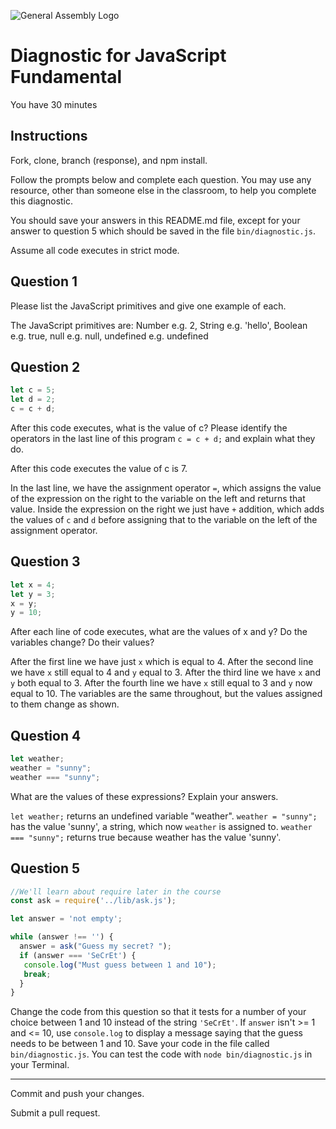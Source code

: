 ![General Assembly Logo](http://i.imgur.com/ke8USTq.png)

# Diagnostic for JavaScript Fundamental

You have 30 minutes

## Instructions

Fork, clone, branch (response), and npm install.

Follow the prompts below and complete each question.
You may use any resource, other than someone else in the classroom,
to help you complete this diagnostic.

You should save your answers in this README.md file,
except for your answer to question 5
which should be saved in the file `bin/diagnostic.js`.

Assume all code executes in strict mode.

## Question 1

Please list the JavaScript primitives and give one example of each.

The JavaScript primitives are:
Number e.g. 2,
String e.g. 'hello',
Boolean e.g. true,
null e.g. null,
undefined e.g. undefined

## Question 2

```js
let c = 5;
let d = 2;
c = c + d;

```

After this code executes, what is the value of c?
Please identify the operators in the last line of this program `c = c + d;`
and explain what they do.

After this code executes the value of c is 7.

In the last line, we have the assignment operator `=`, which assigns the value
of the expression on the right to the variable on the left and returns that
value. Inside the expression on the right we just have `+` addition, which
adds the values of `c` and `d` before assigning that to the variable on the
left of the assignment operator.

## Question 3

```js
let x = 4;
let y = 3;
x = y;
y = 10;
```

After each line of code executes,
what are the values of x and y?
Do the variables change?
Do their values?

<!-- solution below -->
After the first line we have just `x` which is equal to 4.
After the second line we have `x` still equal to 4 and `y` equal to 3.
After the third line we have `x` and `y` both equal to 3.
After the fourth line we have `x` still equal to 3 and `y` now equal to 10.
The variables are the same throughout, but the values assigned to them change
as shown.

## Question 4

```js
let weather;
weather = "sunny";
weather === "sunny";
```

What are the values of these expressions?  Explain your answers.

`let weather;` returns an undefined variable "weather".
`weather = "sunny";` has the value 'sunny', a string, which now `weather` is
assigned to.
`weather === "sunny";` returns true because weather has the value 'sunny'.

## Question 5

```js
//We'll learn about require later in the course
const ask = require('../lib/ask.js');

let answer = 'not empty';

while (answer !== '') {
  answer = ask("Guess my secret? ");
  if (answer === 'SeCrEt') {
   console.log("Must guess between 1 and 10");
   break;
  }
}
```

Change the code from this question so that it tests for a number of your choice
 between 1 and 10 instead of the string `'SeCrEt'`.
 If `answer` isn't >= 1 and <= 10, use `console.log` to display a message
 saying that the guess needs to be between 1 and 10.
 Save your code in the file called `bin/diagnostic.js`.
 You can test the code with `node bin/diagnostic.js` in your Terminal.

---

Commit and push your changes.

Submit a pull request.

